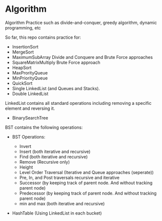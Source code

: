 # Algorithm
Algorithm Practice such as divide-and-conquer, greedy algorithm, dynamic programming, etc

So far, this repo contains practice for:

* InsertionSort
* MergeSort
* MaximumSubArray Divide and Conquere and Brute Force approaches
* SquareMatrixMultiply Brute Force approach
* HeapSort
* MaxProrityQueue
* MinPriorityQueue
* QuickSort
* Single LinkedList (and Queues and Stacks).
* Double LinkedList

LinkedList contains all standard operations including removing a specific element and reversing it. 

* BinarySearchTree 

BST contains the following operations:

* BST Operations:
  - Invert
  - Insert (both iterative and recursive)
  - Find (both iterative and recursive)
  - Remove (Recursive only)
  - Height
  - Level Order Traversal (Iterative and Queue approaches (seperate))
  - Pre, In, and Post traversals recursive and iterative
  - Successor (by keeping track of parent node. And without tracking parent node)
  - Predecessor (by keeping track of parent node. And without tracking parent node)
  - min and max (both iterative and recursive)

* HashTable (Using LinkedList in each bucket)


